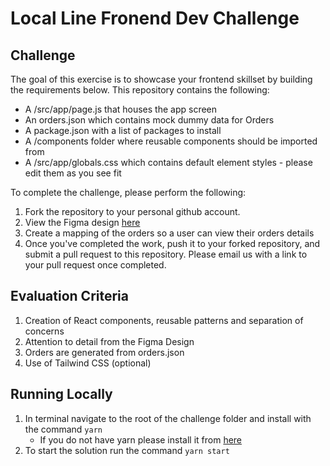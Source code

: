 # Local Line Fronend Dev Challenge

## Challenge

The goal of this exercise is to showcase your frontend skillset by building the requirements below. This repository contains the following:

- A /src/app/page.js that houses the app screen
- An orders.json which contains mock dummy data for Orders
- A package.json with a list of packages to install
- A /components folder where reusable components should be imported from
- A /src/app/globals.css which contains default element styles - please edit them as you see fit

To complete the challenge, please perform the following:

1. Fork the repository to your personal github account.
2. View the Figma design [here](https://www.figma.com/file/DyE74I3fWWeZNZzu1RWyIq/Local-Line-Frontend-Dev-Evaluation?type=design&node-id=1%3A2742&mode=dev&t=0zNyFmCEtbI8moF9-1)
3. Create a mapping of the orders so a user can view their orders details
4. Once you've completed the work, push it to your forked repository, and submit a pull request to this repository. Please email us with a link to your pull request once completed.

## Evaluation Criteria

1. Creation of React components, reusable patterns and separation of concerns
2. Attention to detail from the Figma Design
3. Orders are generated from orders.json
4. Use of Tailwind CSS (optional)

## Running Locally

1. In terminal navigate to the root of the challenge folder and install with the command `yarn`
   - If you do not have yarn please install it from [here](https://classic.yarnpkg.com/lang/en/docs/install/#mac-stable)
2. To start the solution run the command `yarn start`
